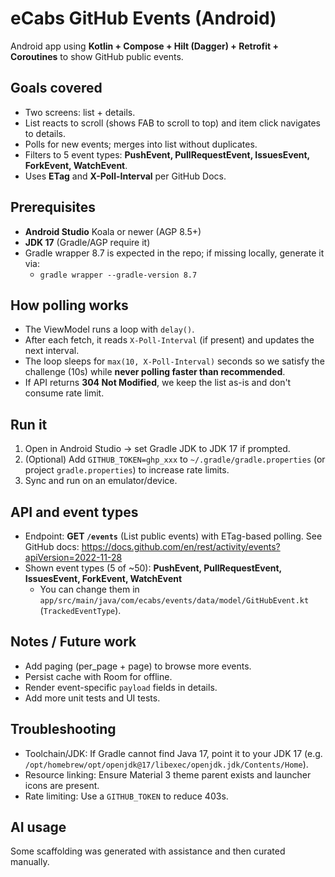 # eCabs GitHub Events (Android)

Android app using **Kotlin + Compose + Hilt (Dagger) + Retrofit + Coroutines** to show GitHub public events.

## Goals covered
- Two screens: list + details.
- List reacts to scroll (shows FAB to scroll to top) and item click navigates to details.
- Polls for new events; merges into list without duplicates.
- Filters to 5 event types: **PushEvent, PullRequestEvent, IssuesEvent, ForkEvent, WatchEvent**.
- Uses **ETag** and **X-Poll-Interval** per GitHub Docs.

## Prerequisites
- **Android Studio** Koala or newer (AGP 8.5+)
- **JDK 17** (Gradle/AGP require it)
- Gradle wrapper 8.7 is expected in the repo; if missing locally, generate it via:
  - `gradle wrapper --gradle-version 8.7`

## How polling works
- The ViewModel runs a loop with `delay()`.
- After each fetch, it reads `X-Poll-Interval` (if present) and updates the next interval.
- The loop sleeps for `max(10, X-Poll-Interval)` seconds so we satisfy the challenge (10s) while **never polling faster than recommended**.
- If API returns **304 Not Modified**, we keep the list as-is and don't consume rate limit.

## Run it
1. Open in Android Studio → set Gradle JDK to JDK 17 if prompted.
2. (Optional) Add `GITHUB_TOKEN=ghp_xxx` to `~/.gradle/gradle.properties` (or project `gradle.properties`) to increase rate limits.
3. Sync and run on an emulator/device.

## API and event types
- Endpoint: **GET `/events`** (List public events) with ETag-based polling. See GitHub docs: https://docs.github.com/en/rest/activity/events?apiVersion=2022-11-28
- Shown event types (5 of ~50): **PushEvent, PullRequestEvent, IssuesEvent, ForkEvent, WatchEvent**
  - You can change them in `app/src/main/java/com/ecabs/events/data/model/GitHubEvent.kt` (`TrackedEventType`).

## Notes / Future work
- Add paging (per_page + page) to browse more events.
- Persist cache with Room for offline.
- Render event-specific `payload` fields in details.
- Add more unit tests and UI tests.

## Troubleshooting
- Toolchain/JDK: If Gradle cannot find Java 17, point it to your JDK 17 (e.g. `/opt/homebrew/opt/openjdk@17/libexec/openjdk.jdk/Contents/Home`).
- Resource linking: Ensure Material 3 theme parent exists and launcher icons are present.
- Rate limiting: Use a `GITHUB_TOKEN` to reduce 403s.

## AI usage
Some scaffolding was generated with assistance and then curated manually.